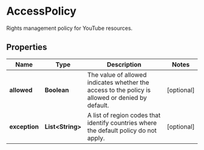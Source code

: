 

# AccessPolicy

Rights management policy for YouTube resources.

## Properties

Name | Type | Description | Notes
------------ | ------------- | ------------- | -------------
**allowed** | **Boolean** | The value of allowed indicates whether the access to the policy is allowed or denied by default. |  [optional]
**exception** | **List&lt;String&gt;** | A list of region codes that identify countries where the default policy do not apply. |  [optional]



